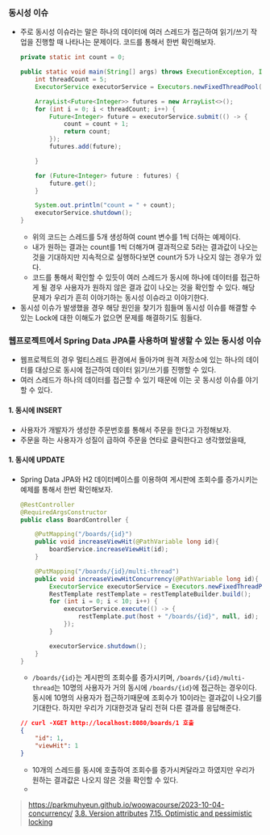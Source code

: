 ### 동시성 이슈
- 주로 동시성 이슈라는 말은 하나의 데이터에 여러 스레드가 접근하여 읽기/쓰기 작업을 진행할 때 나타나는 문제이다. 코드를 통해서 한번 확인해보자.
    ```java
    private static int count = 0;

    public static void main(String[] args) throws ExecutionException, InterruptedException {
        int threadCount = 5;
        ExecutorService executorService = Executors.newFixedThreadPool(threadCount);

        ArrayList<Future<Integer>> futures = new ArrayList<>();
        for (int i = 0; i < threadCount; i++) {
            Future<Integer> future = executorService.submit(() -> {
                count = count + 1;
                return count;
            });
            futures.add(future);

        }

        for (Future<Integer> future : futures) {
            future.get();
        }

        System.out.println("count = " + count);
        executorService.shutdown();
    }
    ``` 
  - 위의 코드는 스레드를 5개 생성하여 count 변수를 1씩 더하는 예제이다.
  - 내가 원하는 결과는 count를 1씩 더해가며 결과적으로 5라는 결과값이 나오는 것을 기대하지만 지속적으로 실행하다보면 count가 5가 나오지 않는 경우가 있다.
  - 코드를 통해서 확인할 수 있듯이 여러 스레드가 동시에 하나에 데이터를 접근하게 될 경우 사용자가 원하지 않은 결과 값이 나오는 것을 확인할 수 있다. 해당 문제가 우리가 흔히 이야기하는 동시성 이슈라고 이야기한다.
- 동시성 이슈가 발생했을 경우 해당 원인을 찾기가 힘들며 동시성 이슈를 해결할 수 있는 Lock에 대한 이해도가 없으면 문제를 해결하기도 힘들다.

### 웹프로젝트에서 Spring Data JPA를 사용하며 발생할 수 있는 동시성 이슈

- 웹프로젝트의 경우 멀티스레드 환경에서 돌아가며 원격 저장소에 있는 하나의 데이터를 대상으로 동시에 접근하여 데이터 읽기/쓰기를 진행할 수 있다.
- 여러 스레드가 하나의 데이터를 접근할 수 있기 때문에 이는 곳 동시성 이슈를 야기할 수 있다.


#### 1. 동시에 INSERT
- 사용자가 개발자가 생성한 주문번호를 통해서 주문을 한다고 가정해보자.
- 주문을 하는 사용자가 성질이 급하여 주문을 연타로 클릭한다고 생각했었을때, 


#### 1. 동시에 UPDATE

- Spring Data JPA와 H2 데이터베이스를 이용하여 게시판에 조회수를 증가시키는 예제를 통해서 한번 확인해보자.
    ```java
    @RestController
    @RequiredArgsConstructor
    public class BoardController {

        @PutMapping("/boards/{id}")
        public void increaseViewHit(@PathVariable long id){
            boardService.increaseViewHit(id);
        }

        @PutMapping("/boards/{id}/multi-thread")
        public void increaseViewHitConcurrency(@PathVariable long id){
            ExecutorService executorService = Executors.newFixedThreadPool(10);
            RestTemplate restTemplate = restTemplateBuilder.build();
            for (int i = 0; i < 10; i++) {
                executorService.execute(() -> {
                    restTemplate.put(host + "/boards/{id}", null, id);
                });
            }

            executorService.shutdown();
        }
    }
    ```
    - `/boards/{id}`는 게시판의 조회수를 증가시키며, `/boards/{id}/multi-thread`는 10명의 사용자가 거의 동시에 `/boards/{id}`에 접근하는 경우이다. 동시에 10명의 사용자가 접근하기때문에 조회수가 10이라는 결과값이 나오기를 기대한다. 하지만 우리가 기대한것과 달리 전혀 다른 결과를 응답해준다.
    ```json
    // curl -XGET http://localhost:8080/boards/1 호출 
    {
        "id": 1,
        "viewHit": 1
    }
    ```
    - 10개의 스레드를 동시에 호출하여 조회수를 증가시켜달라고 하였지만 우리가 원하는 결과값은 나오지 않은 것을 확인할 수 있다.
    - 


> https://parkmuhyeun.github.io/woowacourse/2023-10-04-concurrency/
> [3.8. Version attributes](https://docs.jboss.org/hibernate/orm/6.4/introduction/html_single/Hibernate_Introduction.html#version-attributes)
> [7.15. Optimistic and pessimistic locking](https://docs.jboss.org/hibernate/orm/6.4/introduction/html_single/Hibernate_Introduction.html#optimistic-and-pessimistic-locking)
